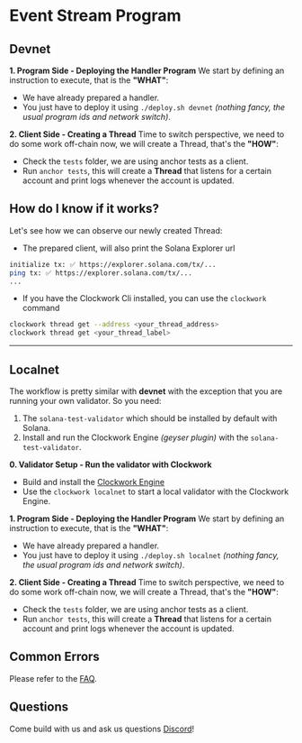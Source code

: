 # **Event Stream Program**

## Devnet
**1. Program Side - Deploying the Handler Program**
We start by defining an instruction to execute, that is the __"WHAT"__:
- We have already prepared a handler.
- You just have to deploy it using `./deploy.sh devnet` _(nothing fancy, the usual program ids and network switch)_.

**2. Client Side - Creating a Thread**
Time to switch perspective, we need to do some work off-chain now, we will create a Thread, that's the __"HOW"__:
- Check the `tests` folder, we are using anchor tests as a client.
- Run `anchor tests`, this will create a __Thread__ that listens for a certain account and print logs whenever the
  account is updated.

## How do I know if it works?
Let's see how we can observe our newly created Thread:
- The prepared client, will also print the Solana Explorer url
```bash
initialize tx: ✅ https://explorer.solana.com/tx/...
ping tx: ✅ https://explorer.solana.com/tx/...
...
```
- If you have the Clockwork Cli installed, you can use the `clockwork` command
```bash
clockwork thread get --address <your_thread_address> 
clockwork thread get <your_thread_label>
```

---

## Localnet

The workflow is pretty similar with __devnet__ with the exception that you are running your own validator. So you need:
1. The `solana-test-validator` which should be installed by default with Solana.
2. Install and run the Clockwork Engine _(geyser plugin)_ with the `solana-test-validator`.

**0. Validator Setup - Run the validator with Clockwork**
- Build and install the [Clockwork Engine](https://github.com/clockwork-xyz/clockwork#local-development)
- Use the `clockwork localnet` to start a local validator with the Clockwork Engine.

**1. Program Side - Deploying the Handler Program**
We start by defining an instruction to execute, that is the __"WHAT"__:
- We have already prepared a handler.
- You just have to deploy it using `./deploy.sh localnet` _(nothing fancy, the usual program ids and network switch)_.

**2. Client Side - Creating a Thread**
Time to switch perspective, we need to do some work off-chain now, we will create a Thread, that's the __"HOW"__:
- Check the `tests` folder, we are using anchor tests as a client.
- Run `anchor tests`, this will create a __Thread__ that listens for a certain account and print logs whenever the 
  account is updated.

## Common Errors
Please refer to the [FAQ](https://github.com/clockwork-xyz/docs/blob/main/FAQ.md#common-errors).

## Questions
Come build with us and ask us questions [Discord](https://discord.gg/epHsTsnUre)!
